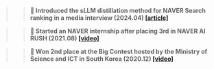 >> <b> 📎 Introduced the sLLM distillation method for NAVER Search ranking in a media interview (2024.04)<b> <a href="https://www.ddaily.co.kr/page/view/2024042516090288558" target="_blank">[article]</a>

>> <b> 📎 Started an NAVER internship after placing 3rd in NAVER AI RUSH (2021.08) <b> <a href="https://www.youtube.com/watch?v=DmYW-mt6vfY" target="_blank">[video]</a>

>> <b> 📎 Won 2nd place at the Big Contest hosted by the Ministry of Science and ICT in South Korea (2020.12) <b> <a href="https://youtu.be/32Y5Vtngc-Y?t=8457" target="_blank">[video]</a>

